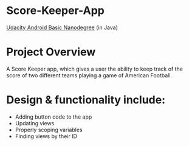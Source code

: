 # Score-Keeper-App
[Udacity Android Basic Nanodegree](https://www.udacity.com/course/android-basics-nanodegree-by-google--nd803) (in Java)


# Project Overview
A Score Keeper app, which gives a user the ability to keep track of the score of two different teams playing a game of American Football.


# Design & functionality include:
- Adding button code to the app
- Updating views
- Properly scoping variables
- Finding views by their ID
